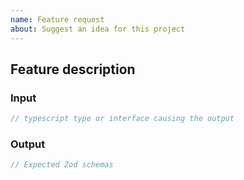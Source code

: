 ```yaml
---
name: Feature request
about: Suggest an idea for this project
---
```


## Feature description

<!-- A clear and concise description of what the feature could be. -->

### Input

```ts
// typescript type or interface causing the output
```

### Output

```ts
// Expected Zod schemas
```
